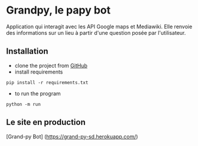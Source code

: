 # Grandpy, le papy bot

Application qui interagit avec les API Google maps et Mediawiki.
Elle renvoie des informations sur un lieu à partir d'une question posée par l'utilisateur.


## Installation

* clone the project from [GitHub](https://github.com/lemarak/OC_Projet7)
* install requirements
```
pip install -r requirements.txt
```
* to run the program
```
python -m run
```

## Le site en production
[Grand-py Bot]
(https://grand-py-sd.herokuapp.com/)
